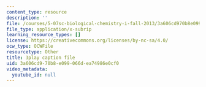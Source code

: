 ```yaml
---
content_type: resource
description: ''
file: /courses/5-07sc-biological-chemistry-i-fall-2013/3a606cd970b8e099066dea74986e0cf0_XmS9DYHQHi0.srt
file_type: application/x-subrip
learning_resource_types: []
license: https://creativecommons.org/licenses/by-nc-sa/4.0/
ocw_type: OCWFile
resourcetype: Other
title: 3play caption file
uid: 3a606cd9-70b8-e099-066d-ea74986e0cf0
video_metadata:
  youtube_id: null
---
```

